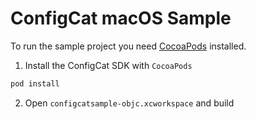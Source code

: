 # ConfigCat macOS Sample

To run the sample project you need [CocoaPods](https://cocoapods.org/) installed.

1. Install the ConfigCat SDK with `CocoaPods`
```bash
pod install
```
2. Open `configcatsample-objc.xcworkspace` and build
